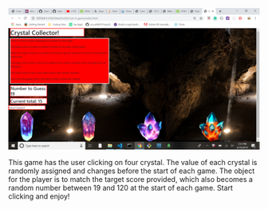 ![Project Screenshot](./crystal.png?raw=true)

This game has the user clicking on four crystal. The value of each crystal is randomly assigned and changes before the start of each game. The object for the player is to match the target score provided, which also becomes a random number between 19 and 120 at the start of each game. Start clicking and enjoy!
